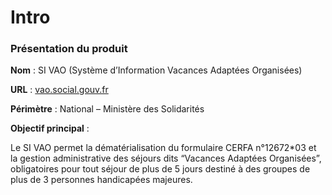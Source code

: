 # Intro

### Présentation du produit

**Nom** : SI VAO (Système d’Information Vacances Adaptées Organisées)

**URL** : [vao.social.gouv.fr](https://vao.social.gouv.fr/)

**Périmètre** : National – Ministère des Solidarités

**Objectif principal** :

Le SI VAO permet la dématérialisation du formulaire CERFA n°12672\*03 et la gestion administrative des séjours dits “Vacances Adaptées Organisées”, obligatoires pour tout séjour de plus de 5 jours destiné à des groupes de plus de 3 personnes handicapées majeures.
